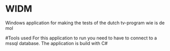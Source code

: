 # WIDM
Windows application for making the tests of the dutch tv-program wie is de mol

#Tools used
For this application to run you need to have to connect to a mssql database.
The application is build with C#
